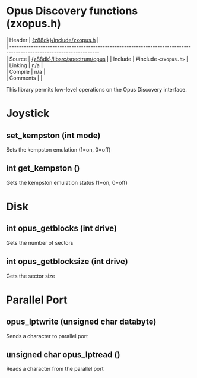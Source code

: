 # Opus Discovery functions (zxopus.h)

 | Header     | [{z88dk}/include/zxopus.h](https://raw.githubusercontent.com/z88dk/z88dk/master/include/zxopus.h)    |             
 | -------------------------------------------------------------------------------------------------------------------             
 | Source     | [{z88dk}/libsrc/spectrum/opus](https://github.com/z88dk/z88dk/tree/master/libsrc/spectrum/opus)                   |
 | Include    | #include `<zxopus.h>`             |                                                                                  
 | Linking    | n/a                          |                                                                                     
 | Compile    | n/a                          |                                                                                     
 | Comments   |                              |                                                                                     

This library permits low-level operations on the Opus Discovery interface.



# Joystick

## set_kempston (int mode)

Sets the kempston emulation (1=on, 0=off)

## int get_kempston ()

Gets the kempston emulation status (1=on, 0=off)


# Disk

##  int opus_getblocks (int drive)

Gets the number of sectors

##  int opus_getblocksize (int drive)

Gets the sector size


# Parallel Port

## opus_lptwrite (unsigned char databyte)

Sends a character to parallel port

## unsigned char opus_lptread ()

Reads a character from the parallel port

